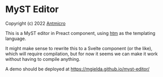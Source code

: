 # MyST Editor

Copyright (c) 2022 [Antmicro](https://antmicro.com)

This is a MyST editor in Preact component, using [htm](https://github.com/developit/htm) as the templating language.

It might make sense to rewrite this to a Svelte component (or the like), which will require compilation, but for now it seems we can make it work without having to compile anything.

A demo should be deployed at https://mgielda.github.io/myst-editor/
